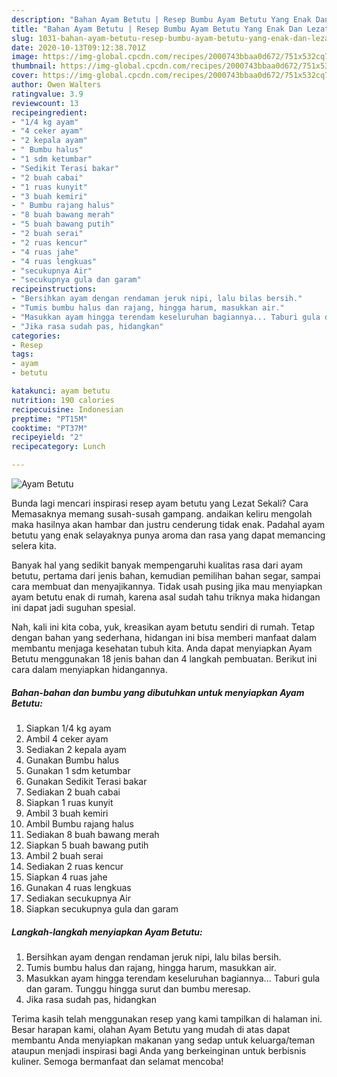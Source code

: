 ```yaml
---
description: "Bahan Ayam Betutu | Resep Bumbu Ayam Betutu Yang Enak Dan Lezat"
title: "Bahan Ayam Betutu | Resep Bumbu Ayam Betutu Yang Enak Dan Lezat"
slug: 1031-bahan-ayam-betutu-resep-bumbu-ayam-betutu-yang-enak-dan-lezat
date: 2020-10-13T09:12:38.701Z
image: https://img-global.cpcdn.com/recipes/2000743bbaa0d672/751x532cq70/ayam-betutu-foto-resep-utama.jpg
thumbnail: https://img-global.cpcdn.com/recipes/2000743bbaa0d672/751x532cq70/ayam-betutu-foto-resep-utama.jpg
cover: https://img-global.cpcdn.com/recipes/2000743bbaa0d672/751x532cq70/ayam-betutu-foto-resep-utama.jpg
author: Owen Walters
ratingvalue: 3.9
reviewcount: 13
recipeingredient:
- "1/4 kg ayam"
- "4 ceker ayam"
- "2 kepala ayam"
- " Bumbu halus"
- "1 sdm ketumbar"
- "Sedikit Terasi bakar"
- "2 buah cabai"
- "1 ruas kunyit"
- "3 buah kemiri"
- " Bumbu rajang halus"
- "8 buah bawang merah"
- "5 buah bawang putih"
- "2 buah serai"
- "2 ruas kencur"
- "4 ruas jahe"
- "4 ruas lengkuas"
- "secukupnya Air"
- "secukupnya gula dan garam"
recipeinstructions:
- "Bersihkan ayam dengan rendaman jeruk nipi, lalu bilas bersih."
- "Tumis bumbu halus dan rajang, hingga harum, masukkan air."
- "Masukkan ayam hingga terendam keseluruhan bagiannya... Taburi gula dan garam. Tunggu hingga surut dan bumbu meresap."
- "Jika rasa sudah pas, hidangkan"
categories:
- Resep
tags:
- ayam
- betutu

katakunci: ayam betutu 
nutrition: 190 calories
recipecuisine: Indonesian
preptime: "PT15M"
cooktime: "PT37M"
recipeyield: "2"
recipecategory: Lunch

---
```



![Ayam Betutu](https://img-global.cpcdn.com/recipes/2000743bbaa0d672/751x532cq70/ayam-betutu-foto-resep-utama.jpg)

Bunda lagi mencari inspirasi resep ayam betutu yang Lezat Sekali? Cara Memasaknya memang susah-susah gampang. andaikan keliru mengolah maka hasilnya akan hambar dan justru cenderung tidak enak. Padahal ayam betutu yang enak selayaknya punya aroma dan rasa yang dapat memancing selera kita.

Banyak hal yang sedikit banyak mempengaruhi kualitas rasa dari ayam betutu, pertama dari jenis bahan, kemudian pemilihan bahan segar, sampai cara membuat dan menyajikannya. Tidak usah pusing jika mau menyiapkan ayam betutu enak di rumah, karena asal sudah tahu triknya maka hidangan ini dapat jadi suguhan spesial.




Nah, kali ini kita coba, yuk, kreasikan ayam betutu sendiri di rumah. Tetap dengan bahan yang sederhana, hidangan ini bisa memberi manfaat dalam membantu menjaga kesehatan tubuh kita. Anda dapat menyiapkan Ayam Betutu menggunakan 18 jenis bahan dan 4 langkah pembuatan. Berikut ini cara dalam menyiapkan hidangannya.

<!--inarticleads1-->

##### Bahan-bahan dan bumbu yang dibutuhkan untuk menyiapkan Ayam Betutu:

1. Siapkan 1/4 kg ayam
1. Ambil 4 ceker ayam
1. Sediakan 2 kepala ayam
1. Gunakan  Bumbu halus
1. Gunakan 1 sdm ketumbar
1. Gunakan Sedikit Terasi bakar
1. Sediakan 2 buah cabai
1. Siapkan 1 ruas kunyit
1. Ambil 3 buah kemiri
1. Ambil  Bumbu rajang halus
1. Sediakan 8 buah bawang merah
1. Siapkan 5 buah bawang putih
1. Ambil 2 buah serai
1. Sediakan 2 ruas kencur
1. Siapkan 4 ruas jahe
1. Gunakan 4 ruas lengkuas
1. Sediakan secukupnya Air
1. Siapkan secukupnya gula dan garam




<!--inarticleads2-->

##### Langkah-langkah menyiapkan Ayam Betutu:

1. Bersihkan ayam dengan rendaman jeruk nipi, lalu bilas bersih.
1. Tumis bumbu halus dan rajang, hingga harum, masukkan air.
1. Masukkan ayam hingga terendam keseluruhan bagiannya... Taburi gula dan garam. Tunggu hingga surut dan bumbu meresap.
1. Jika rasa sudah pas, hidangkan




Terima kasih telah menggunakan resep yang kami tampilkan di halaman ini. Besar harapan kami, olahan Ayam Betutu yang mudah di atas dapat membantu Anda menyiapkan makanan yang sedap untuk keluarga/teman ataupun menjadi inspirasi bagi Anda yang berkeinginan untuk berbisnis kuliner. Semoga bermanfaat dan selamat mencoba!
